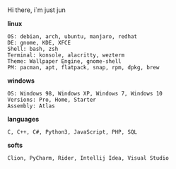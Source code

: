 #####
Hi there, i`m just jun

<b align="center">linux</b>

    OS: debian, arch, ubuntu, manjaro, redhat
    DE: gnome, KDE, XFCE
    Shell: bash, zsh
    Terminal: konsole, alacritty, wezterm
    Theme: Wallpaper Engine, gnome-shell
    PM: pacman, apt, flatpack, snap, rpm, dpkg, brew
<b align="center">windows</b>

    OS: Windows 98, Windows XP, Windows 7, Windows 10
    Versions: Pro, Home, Starter
    Assembly: Atlas 
<b align="center">languages</b>

    C, C++, C#, Python3, JavaScript, PHP, SQL
<b align="center">softs</b>

    Clion, PyCharm, Rider, Intellij Idea, Visual Studio
    
    
    
